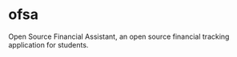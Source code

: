 # ofsa
Open Source Financial Assistant, an open source financial tracking application for students.
